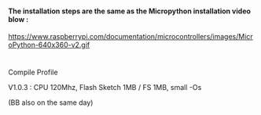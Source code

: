 

#### The installation steps are the same as the Micropython installation video blow :

https://www.raspberrypi.com/documentation/microcontrollers/images/MicroPython-640x360-v2.gif

#

Compile Profile 

V1.0.3 : CPU 120Mhz, Flash Sketch 1MB / FS 1MB, small -Os 

(BB also on the same day)



